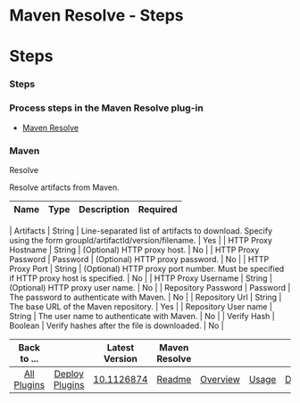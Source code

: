 
Maven Resolve - Steps
=====================

# Steps



### Steps






### Process steps in the Maven Resolve plug-in


* [Maven Resolve](#maven_resolve)




### Maven 
Resolve


Resolve artifacts from Maven.




| Name | Type | Description | Required |
| --- | --- | --- | --- |
| 
Artifacts | String | Line-separated list of artifacts to download. Specify using the form 
groupId/artifactId/version/filename. | Yes |
| HTTP Proxy Hostname | String | (Optional) HTTP proxy host. | No |
| HTTP 
Proxy Password | Password | (Optional) HTTP proxy password. | No |
| HTTP Proxy Port | String | (Optional) HTTP proxy 
port number. Must be specified if HTTP proxy host is specified. | No |
| HTTP Proxy Username | String | (Optional) HTTP 
proxy user name. | No |
| Repository Password | Password | The password to authenticate with Maven. | No |
| Repository 
Url | String | The base URL of the Maven repository. | Yes |
| Repository User name | String | The user name to 
authenticate with Maven. | No |
| Verify Hash | Boolean | Verify hashes after the file is downloaded. | No |





|Back to ...||Latest Version|Maven Resolve ||||
| :---: | :---: | :---: | :---: | :---: | :---: | :---: |
|[All Plugins](../../index.md)|[Deploy Plugins](../README.md)|[10.1126874](https://raw.githubusercontent.com/UrbanCode/IBM-UCD-PLUGINS/main/files/Maven/ucd-Maven-10.1126874.zip)|[Readme](README.md)|[Overview](overview.md)|[Usage](usage.md)|[Downloads](downloads.md)|
